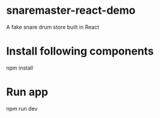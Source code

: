 # snaremaster-react-demo
A fake snare drum store built in React


# Install following components
npm install

# Run app
npm run dev